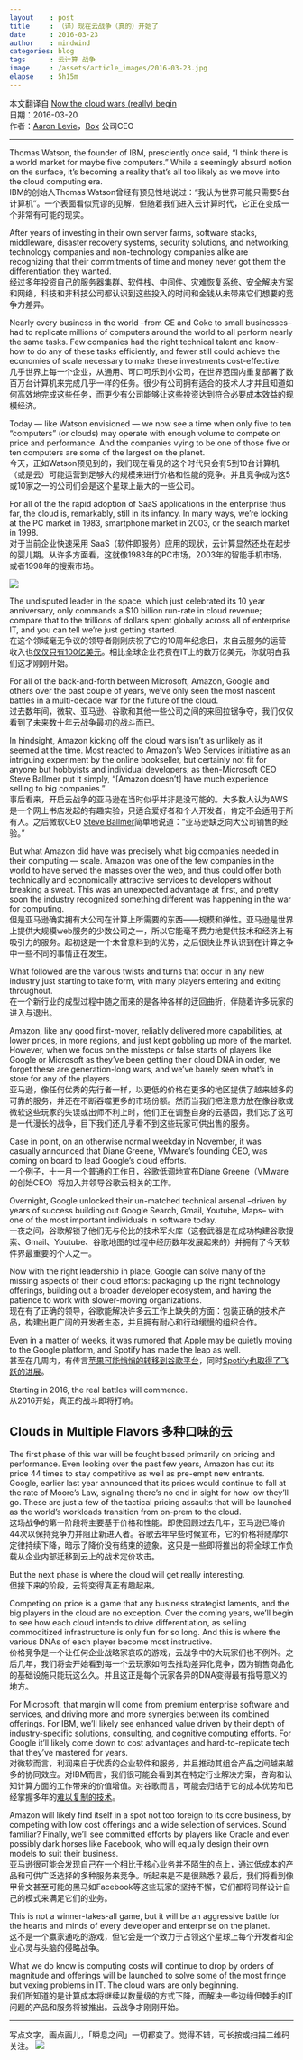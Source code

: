 ```yaml
---
layout    : post
title     : （译）现在云战争（真的）开始了
date      : 2016-03-23
author    : mindwind
categories: blog
tags      : 云计算 战争
image     : /assets/article_images/2016-03-23.jpg
elapse    : 5h15m
---
```



本文翻译自 [Now the cloud wars (really) begin](http://techcrunch.com/2016/03/20/now-the-cloud-wars-really-begin/?ncid=rss)  
日期：2016-03-20  
作者：[Aaron Levie](http://techcrunch.com/contributor/aaron-levie/)，[Box](https://www.box.com) 公司CEO  

---

Thomas Watson, the founder of IBM, presciently once said, “I think there is a world market for maybe five computers.”  While a seemingly absurd notion on the surface, it’s becoming a reality that’s all too likely as we move into the cloud computing era.  
IBM的创始人Thomas Watson曾经有预见性地说过：“我认为世界可能只需要5台计算机”。一个表面看似荒谬的见解，但随着我们进入云计算时代，它正在变成一个非常有可能的现实。


After years of investing in their own server farms, software stacks, middleware, disaster recovery systems, security solutions, and networking, technology companies and non-technology companies alike are recognizing that their commitments of time and money never got them the differentiation they wanted.  
经过多年投资自己的服务器集群、软件栈、中间件、灾难恢复系统、安全解决方案和网络，科技和非科技公司都认识到这些投入的时间和金钱从未带来它们想要的竞争力差异。


Nearly every business in the world –from GE and Coke to small businesses– had to replicate millions of computers around the world to all perform nearly the same tasks. Few companies had the right technical talent and know-how to do any of these tasks efficiently, and fewer still could achieve the economies of scale necessary to make these investments cost-effective.  
几乎世界上每一个企业，从通用、可口可乐到小公司，在世界范围内重复部署了数百万台计算机来完成几乎一样的任务。很少有公司拥有适合的技术人才并且知道如何高效地完成这些任务，而更少有公司能够让这些投资达到符合必要成本效益的规模经济。


Today — like Watson envisioned — we now see a time when only five to ten “computers” (or clouds) may operate with enough volume to compete on price and performance. And the companies vying to be one of those five or ten computers are some of the largest on the planet.  
今天，正如Watson预见到的，我们现在看见的这个时代只会有5到10台计算机（或是云）可能运营到足够大的规模来进行价格和性能的竞争。并且竞争成为这5或10家之一的公司们会是这个星球上最大的一些公司。


For all of the the rapid adoption of SaaS applications in the enterprise thus far, the cloud is, remarkably, still in its infancy. In many ways, we’re looking at the PC market in 1983, smartphone market in 2003, or the search market in 1998.  
对于当前企业快速采用 SaaS（软件即服务）应用的现状，云计算显然还处在起步的婴儿期。从许多方面看，这就像1983年的PC市场，2003年的智能手机市场，或者1998年的搜索市场。

![](/assets/article_images/2016-03-23-1.jpg)

The undisputed leader in the space, which just celebrated its 10 year anniversary, only commands a $10 billion run-rate in cloud revenue; compare that to the trillions of dollars spent globally across all of enterprise IT, and you can tell we’re just getting started.  
在这个领域毫无争议的领导者刚刚庆祝了它的10周年纪念日，来自云服务的运营收入也[仅仅只有100亿美元](http://techcrunch.com/2016/03/20/now-the-cloud-wars-really-begin/?ncid=rss)。相比全球企业花费在IT上的数万亿美元，你就明白我们这才刚刚开始。


For all of the back-and-forth between Microsoft, Amazon,  Google and others over the past couple of years, we’ve only seen the most nascent battles in a multi-decade war for the future of the cloud.  
过去数年间，微软、亚马逊、谷歌和其他一些公司之间的来回拉锯争夺，我们仅仅看到了未来数十年云战争最初的战斗而已。


In hindsight, Amazon kicking off the cloud wars isn’t as unlikely as it seemed at the time. Most reacted to Amazon’s Web Services initiative as an intriguing experiment by the online bookseller, but certainly not fit for anyone but hobbyists and individual developers; as then-Microsoft CEO Steve Ballmer put it simply, “[Amazon doesn’t] have much experience selling to big companies.”  
事后看来，开启云战争的亚马逊在当时似乎并非是没可能的。大多数人认为AWS是一个网上书店发起的有趣实验，只适合爱好者和个人开发者，肯定不会适用于所有人。之后微软CEO [Steve Ballmer](http://bits.blogs.nytimes.com/2009/03/20/steve-ballmer-maps-microsofts-cloud-y-future/?_r=0)简单地说道：“亚马逊缺乏向大公司销售的经验。”


But what Amazon did have was precisely what big companies needed in their computing — scale. Amazon was one of the few companies in the world to have served the masses over the web, and thus could offer both technically and economically attractive services to developers without breaking a sweat. This was an unexpected advantage at first, and pretty soon the industry recognized something different was happening in the war for computing.  
但是亚马逊确实拥有大公司在计算上所需要的东西——规模和弹性。亚马逊是世界上提供大规模web服务的少数公司之一，所以它能毫不费力地提供技术和经济上有吸引力的服务。起初这是一个未曾意料到的优势，之后很快业界认识到在计算之争中一些不同的事情正在发生。


What followed are the various twists and turns that occur in any new industry just starting to take form, with many players entering and exiting throughout.  
在一个新行业的成型过程中随之而来的是各种各样的迂回曲折，伴随着许多玩家的进入与退出。


Amazon, like any good first-mover, reliably delivered more capabilities, at lower prices, in more regions, and just kept gobbling up more of the market. However, when we focus on the missteps or false starts of players like Google or Microsoft as they’ve been getting their cloud DNA in order, we forget these are generation-long wars, and we’ve barely seen what’s in store for any of the players.  
亚马逊，像任何优秀的先行者一样，以更低的价格在更多的地区提供了越来越多的可靠的服务，并还在不断吞噬更多的市场份额。然而当我们把注意力放在像谷歌或微软这些玩家的失误或出师不利上时，他们正在调整自身的云基因，我们忘了这可是一代漫长的战争，目下我们还几乎看不到这些玩家可供出售的服务。


Case in point, on an otherwise normal weekday in November, it was casually announced that Diane Greene, VMware’s founding CEO, was coming on board to lead Google’s cloud efforts.  
一个例子，十一月一个普通的工作日，谷歌低调地宣布Diane Greene（VMware的创始CEO）将加入并领导谷歌云相关的工作。


Overnight, Google unlocked their un-matched technical arsenal –driven by years of success building out Google Search, Gmail, Youtube, Maps– with one of the most important individuals in software today.  
一夜之间，谷歌解锁了他们无与伦比的技术军火库（这套武器是在成功构建谷歌搜索、Gmail、Youtube、谷歌地图的过程中经历数年发展起来的）并拥有了今天软件界最重要的个人之一。


Now with the right leadership in place, Google can solve many of the missing aspects of their cloud efforts: packaging up the right technology offerings, building out a broader developer ecosystem, and having the patience to work with slower-moving organizations.  
现在有了正确的领导，谷歌能解决许多云工作上缺失的方面：包装正确的技术产品，构建出更广阔的开发者生态，并且拥有耐心和行动缓慢的组织合作。


Even in a matter of weeks, it was rumored that Apple may be quietly moving to the Google platform, and Spotify has made the leap as well.  
甚至在几周内，有传言[苹果可能悄悄的转移到谷歌平台](http://techcrunch.com/2016/03/16/apple-looks-to-googles-cloud-platform-as-it-diversifies-its-infrastructure/)，同时[Spotify也取得了飞跃的进展](https://news.spotify.com/us/2016/02/23/announcing-spotify-infrastructures-googley-future/)。


Starting in 2016, the real battles will commence.  
从2016开始，真正的战斗即将打响。


## Clouds in Multiple Flavors 多种口味的云
The first phase of this war will be fought based primarily on pricing and performance. Even looking over the past few years, Amazon has cut its price 44 times to stay competitive as well as pre-empt new entrants. Google, earlier last year announced that its prices would continue to fall at the rate of Moore’s Law, signaling there’s no end in sight for how low they’ll go. These are just a few of the tactical pricing assaults that will be launched as the world’s workloads transition from on-prem to the cloud.  
这场战争的第一阶段将主要基于价格和性能。即使回顾过去几年，亚马逊已降价44次以保持竞争力并阻止新进入者。谷歌去年早些时候宣布，它的价格将随摩尔定律持续下降，暗示了降价没有结束的迹象。这只是一些即将推出的将全球工作负载从企业内部迁移到云上的战术定价攻击。


But the next phase is where the cloud will get really interesting.   
但接下来的阶段，云将变得真正有趣起来。


Competing on price is a game that any business strategist laments, and the big players in the cloud are no exception. Over the coming years, we’ll begin to see how each cloud intends to drive differentiation, as selling commoditized infrastructure is only fun for so long. And this is where the various DNAs of each player become most instructive.   
价格竞争是一个让任何企业战略家哀叹的游戏，云战争中的大玩家们也不例外。之后几年，我们将会开始看到每一个云玩家如何去推动差异化竞争，因为销售商品化的基础设施只能玩这么久。并且这正是每个玩家各异的DNA变得最有指导意义的地方。


For Microsoft, that margin will come from premium enterprise software and services, and driving more and more synergies between its combined offerings. For IBM, we’ll likely see enhanced value driven by their depth of industry-specific solutions, consulting, and cognitive computing efforts. For Google it’ll likely come down to cost advantages and hard-to-replicate tech that they’ve mastered for years.    
对微软而言，利润来自于优质的企业软件和服务，并且推动其组合产品之间越来越多的协同效应。对IBM而言，我们很可能会看到其在特定行业解决方案，咨询和认知计算方面的工作带来的价值增值。对谷歌而言，可能会归结于它的成本优势和已经掌握多年的[难以复制的技术](http://venturebeat.com/2015/12/09/google-cloud-cdn/)。


Amazon will likely find itself in a spot not too foreign to its core business, by competing with  low cost offerings and a wide selection of services. Sound familiar? Finally, we’ll see committed efforts by players like Oracle and even possibly dark horses like Facebook, who will equally design their own models to suit their business.   
亚马逊很可能会发现自己在一个相比于核心业务并不陌生的点上，通过低成本的产品和可供广泛选择的多种服务来竞争。听起来是不是很熟悉？最后，我们将看到像甲骨文甚至可能的黑马如Facebook等这些玩家的坚持不懈，它们都将同样设计自己的模式来满足它们的业务。


This is not a winner-takes-all game, but it will be an aggressive battle for the hearts and minds of every developer and enterprise on the planet.  
这不是一个赢家通吃的游戏，但它会是一个致力于占领这个星球上每个开发者和企业心灵与头脑的侵略战争。


What we do know is computing costs will continue to drop by orders of magnitude and offerings will be launched to solve some of the most fringe but vexing problems in IT. The cloud wars are only beginning.  
我们所知道的是计算成本将继续以数量级的方式下降，而解决一些边缘但棘手的IT问题的产品和服务将被推出。云战争才刚刚开始。


---

写点文字，画点画儿，「瞬息之间」一切都变了。觉得不错，可长按或扫描二维码关注。
![](/assets/images/qrcode_wechat_avatar.jpg)
